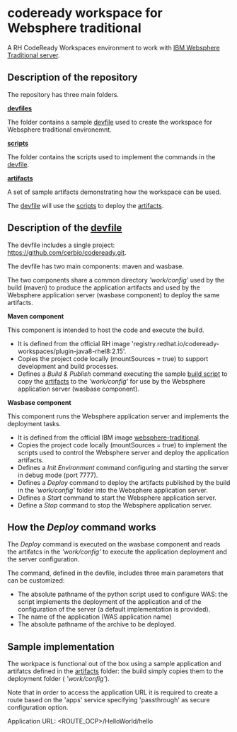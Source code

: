 # codeready workspace for Websphere traditional
A RH CodeReady Workspaces environment to work with [IBM Websphere Traditional server](https://github.com/WASdev/ci.docker.websphere-traditional).

## Description of the repository
The repository has three main folders.

__[devfiles](./devfiles/)__

The folder contains a sample [devfile](./devfiles/devfile_WAS.yaml) used to create the workspace for Websphere traditional environemnt.

__[scripts](./scripts/)__

The folder contains the scripts used to implement the commands in the [devfile](./devfiles/devfile_WAS.yaml).

__[artifacts](./artifacts/)__

A set of sample artifacts demonstrating how the workspace can be used.

The [devfile](./devfiles/devfile_WAS.yaml) will use the [scripts](./scripts/) to deploy the [artifacts](./artifacts/).

## Description of the [devfile](./devfiles/devfile_WAS.yaml)

The devfile includes a single project: https://github.com/cerbio/codeready.git.

The devfile has two main components: maven and wasbase.

The two components share a common directory _'work/config'_ used by the build (maven) to produce the application artifacts and used by the Websphere application server (wasbase component) to deploy the same artifacts.

__Maven component__

This component is intended to host the code and execute the build.

- It is defined from the official RH image 'registry.redhat.io/codeready-workspaces/plugin-java8-rhel8:2.15'.
- Copies the project code locally (mountSources = true) to support development and build processes.
- Defines a _Build & Publish_ command executing the sample [build script](./scripts/build.sh) to copy the [artifacts](./artifacts/) to the  _'work/config'_ for use by the Websphere application server (wasbase component).

 
__Wasbase component__

This component runs the Websphere application server and implements the deployment tasks.

- It is defined from the official IBM image [websphere-traditional](https://hub.docker.com/r/ibmcom/websphere-traditional/).
- Copies the project code locally (mountSources = true) to implement the scripts used to control the Websphere server and deploy the application artifacts.
- Defines a _Init Environment_ command configuring and starting the server in debug mode (port 7777).
- Defines a _Deploy_ command to deploy the artifacts published by the build in the _'work/config'_ folder into the Websphere application server.
- Defines a _Start_ command to start the Websphere application server.
- Define a _Stop_ command to stop the Websphere application server.


## How the _Deploy_ command works

The _Deploy_ command is executed on the wasbase component and reads the artifatcs in the _'work/config'_ to execute the application deployment and the server configuration.

The command, defined in the devfile, includes three main parameters that can be customized:
- The absolute pathname of the python script used to configure WAS: the script implements the deployment of the application and of the configuration of the server (a default implementation is provided).
- The name of the application (WAS application name)
- The absolute pathname of the archive to be deployed.


## Sample implementation

The workpace is functional out of the box using a sample application and artifatcs defined in the [artifacts](./artifacts/) folder: the build simply copies them to the deployment folder ( _'work/config'_).

Note that in order to access the application URL it is required to create a route based on the 'apps' service specifying 'passthrough' as secure configuration option.

Application URL:
<ROUTE_OCP>/HelloWorld/hello